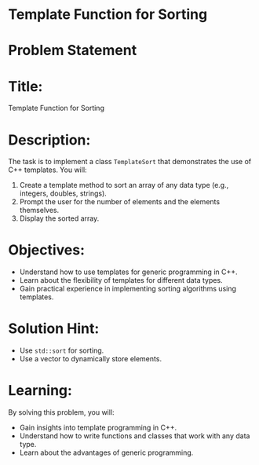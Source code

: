 # Template Function for Sorting

# Problem Statement

# Title:
Template Function for Sorting

# Description:
The task is to implement a class `TemplateSort` that demonstrates the use of C++ templates. You will:
1. Create a template method to sort an array of any data type (e.g., integers, doubles, strings).
2. Prompt the user for the number of elements and the elements themselves.
3. Display the sorted array.

# Objectives:
- Understand how to use templates for generic programming in C++.
- Learn about the flexibility of templates for different data types.
- Gain practical experience in implementing sorting algorithms using templates.

# Solution Hint:
- Use `std::sort` for sorting.
- Use a vector to dynamically store elements.

# Learning:
By solving this problem, you will:
- Gain insights into template programming in C++.
- Understand how to write functions and classes that work with any data type.
- Learn about the advantages of generic programming.
